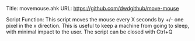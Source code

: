 Title: movemouse.ahk
URL: https://github.com/dwdgithub/move-mouse

Script Function:
This script moves the mouse every X seconds by +/- one pixel
in the x direction. This is useful to keep a machine from going
to sleep, with minimal impact to the user. The script can be
closed with Ctrl+Q
